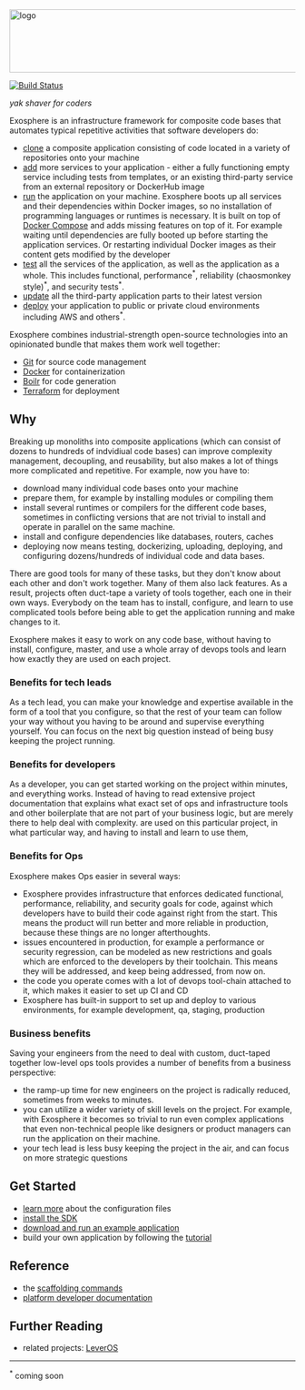 <img src="documentation/logo.png" width="862" height="111" alt="logo">

[![Build Status](https://travis-ci.org/Originate/exosphere.svg?branch=master)](https://travis-ci.org/Originate/exosphere)

_yak shaver for coders_

Exosphere is an infrastructure framework for composite code bases
that automates typical repetitive activities
that software developers do:

- [clone](exo-clone/features) a composite application
  consisting of code located in a variety of repositories
  onto your machine
- [add](exo-add/features) more services to your application -
  either a fully functioning empty service including tests from templates,
  or an existing third-party service from an external repository or DockerHub image
- [run](exo-run/features) the application on your machine.
  Exosphere boots up all services and their dependencies
  within Docker images, so no installation
  of programming languages or runtimes is necessary.
  It is built on top of [Docker Compose](https://docs.docker.com/compose/)
  and adds missing features on top of it.
  For example waiting until dependencies are fully booted up
  before starting the application services.
  Or restarting individual Docker images
  as their content gets modified by the developer
- [test](exo-test/features) all the services of the application,
  as well as the application as a whole.
  This includes functional, performance<sup>&#42;</sup>,
  reliability (chaosmonkey style)<sup>&#42;</sup>,
  and security tests<sup>&#42;</sup>.
- [update]() all the third-party application parts to their latest version
- [deploy](exo-deploy) your application to public or private cloud environments
  including AWS and others<sup>&#42;</sup>.

Exosphere combines industrial-strength open-source technologies
into an opinionated bundle that makes them work well together:
* [Git](https://git-scm.com) for source code management
* [Docker](https://www.docker.com) for containerization
* [Boilr](https://github.com/tmrts/boilr) for code generation
* [Terraform](https://www.terraform.io) for deployment


## Why

Breaking up monoliths into composite applications
(which can consist of dozens to hundreds of indvidiual code bases)
can improve complexity management, decoupling, and reusability,
but also makes a lot of things more complicated and repetitive.
For example, now you have to:
- download many individual code bases onto your machine
- prepare them, for example by installing modules or compiling them
- install several runtimes or compilers for the different code bases,
  sometimes in conflicting versions
  that are not trivial to install and operate in parallel on the same machine.
- install and configure dependencies like databases, routers, caches
- deploying now means
  testing, dockerizing, uploading, deploying, and configuring
  dozens/hundreds of individual code and data bases.

There are good tools for many of these tasks,
but they don't know about each other and don't work together.
Many of them also lack features.
As a result, projects often duct-tape a variety of tools together,
each one in their own ways.
Everybody on the team has to install, configure, and learn to use
complicated tools before being able to
get the application running and make changes to it.

Exosphere makes it easy to work on any code base,
without having to install, configure, master, and use
a whole array of devops tools
and learn how exactly they are used on each project.


### Benefits for tech leads

As a tech lead, you can make your knowledge and expertise available
in the form of a tool that you configure,
so that the rest of your team can follow your way
without you having to be around and supervise everything yourself.
You can focus on the next big question
instead of being busy keeping the project running.


### Benefits for developers

As a developer, you can get started working on the project within minutes,
and everything works.
Instead of having to read extensive project documentation that explains
what exact set of ops and infrastructure tools
and other boilerplate
that are not part of your business logic,
but are merely there
to help deal with complexity.
are used on this particular project,
in what particular way,
and having to install and learn to use them,


### Benefits for Ops

Exosphere makes Ops easier in several ways:
- Exosphere provides infrastructure that enforces dedicated
  functional, performance, reliability, and security goals for code,
  against which developers have to build their code against
  right from the start.
  This means the product will run better and more reliable in production,
  because these things are no longer afterthoughts.
- issues encountered in production, for example a performance or security regression,
  can be modeled as new restrictions and goals which are enforced to the developers
  by their toolchain. This means they will be addressed, and keep being addressed,
  from now on.
- the code you operate comes with a lot of devops tool-chain attached to it,
  which makes it easier to set up CI and CD
- Exosphere has built-in support to set up and deploy to various environments,
  for example development, qa, staging, production


### Business benefits

Saving your engineers from the need to deal with custom, duct-taped together
low-level ops tools provides a number of benefits from a business perspective:
- the ramp-up time for new engineers on the project is radically reduced,
  sometimes from weeks to minutes.
- you can utilize a wider variety of skill levels on the project.
  For example, with Exosphere it becomes so trivial to run even complex applications
  that even non-technical people like designers or product managers
  can run the application on their machine.
- your tech lead is less busy keeping the project in the air,
  and can focus on more strategic questions


## Get Started
* [learn more](website/config_files) about the configuration files
* [install the SDK](website/tutorial/part_1/03_installation.md)
* [download and run an example application](website/example-apps.md)
* build your own application by following the [tutorial](website/tutorial)


## Reference
* the [scaffolding commands](website/scaffolding.md)
* [platform developer documentation](website/developers/developers.md)


## Further Reading
* related projects: [LeverOS](https://github.com/leveros/leveros)


<hr>

<sup>&#42;</sup>
coming soon
